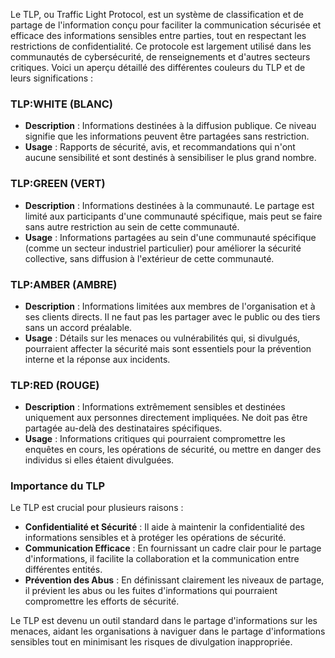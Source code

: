 Le TLP, ou Traffic Light Protocol, est un système de classification et de partage de l'information conçu pour faciliter la communication sécurisée et efficace des informations sensibles entre parties, tout en respectant les restrictions de confidentialité. Ce protocole est largement utilisé dans les communautés de cybersécurité, de renseignements et d'autres secteurs critiques. Voici un aperçu détaillé des différentes couleurs du TLP et de leurs significations :

### TLP:WHITE (BLANC)
- **Description** : Informations destinées à la diffusion publique. Ce niveau signifie que les informations peuvent être partagées sans restriction.
- **Usage** : Rapports de sécurité, avis, et recommandations qui n'ont aucune sensibilité et sont destinés à sensibiliser le plus grand nombre.
  
### TLP:GREEN (VERT)
- **Description** : Informations destinées à la communauté. Le partage est limité aux participants d'une communauté spécifique, mais peut se faire sans autre restriction au sein de cette communauté.
- **Usage** : Informations partagées au sein d'une communauté spécifique (comme un secteur industriel particulier) pour améliorer la sécurité collective, sans diffusion à l'extérieur de cette communauté.

### TLP:AMBER (AMBRE)
- **Description** : Informations limitées aux membres de l'organisation et à ses clients directs. Il ne faut pas les partager avec le public ou des tiers sans un accord préalable.
- **Usage** : Détails sur les menaces ou vulnérabilités qui, si divulgués, pourraient affecter la sécurité mais sont essentiels pour la prévention interne et la réponse aux incidents.

### TLP:RED (ROUGE)
- **Description** : Informations extrêmement sensibles et destinées uniquement aux personnes directement impliquées. Ne doit pas être partagée au-delà des destinataires spécifiques.
- **Usage** : Informations critiques qui pourraient compromettre les enquêtes en cours, les opérations de sécurité, ou mettre en danger des individus si elles étaient divulguées.

### Importance du TLP

Le TLP est crucial pour plusieurs raisons :
- **Confidentialité et Sécurité** : Il aide à maintenir la confidentialité des informations sensibles et à protéger les opérations de sécurité.
- **Communication Efficace** : En fournissant un cadre clair pour le partage d'informations, il facilite la collaboration et la communication entre différentes entités.
- **Prévention des Abus** : En définissant clairement les niveaux de partage, il prévient les abus ou les fuites d'informations qui pourraient compromettre les efforts de sécurité.

Le TLP est devenu un outil standard dans le partage d'informations sur les menaces, aidant les organisations à naviguer dans le partage d'informations sensibles tout en minimisant les risques de divulgation inappropriée.